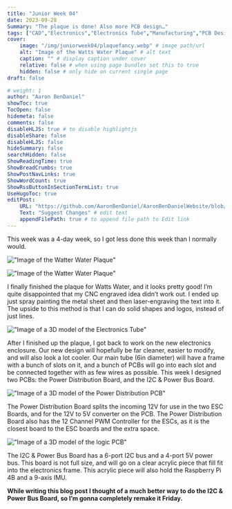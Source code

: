 ```yaml
---
title: "Junior Week 04"
date: 2023-09-28
Summary: "The plaque is done! Also more PCB design…"
tags: ["CAD","Electronics","Electronics Tube","Manufacturing","PCB Design","Robotics Shop Blog","Sunk Robotics","Routing","Watts Water Plaque"]
cover:
    image: "/img/juniorweek04/plaquefancy.webp" # image path/url
    alt: "Image of the Watts Water Plaque" # alt text
    caption: "" # display caption under cover
    relative: false # when using page bundles set this to true
    hidden: false # only hide on current single page
draft: false

# weight: 1
author: "Aaron BenDaniel"
showToc: true
TocOpen: false
hidemeta: false
comments: false
disableHLJS: true # to disable highlightjs
disableShare: false
disableHLJS: false
hideSummary: false
searchHidden: false
ShowReadingTime: true
ShowBreadCrumbs: true
ShowPostNavLinks: true
ShowWordCount: true
ShowRssButtonInSectionTermList: true
UseHugoToc: true
editPost:
    URL: "https://github.com/AaronBenDaniel/AaronBenDanielWebsite/blob/main/content"
    Text: "Suggest Changes" # edit text
    appendFilePath: true # to append file path to Edit link
---
```


This week was a 4-day week, so I got less done this week than I normally would.

!["Image of the Watter Water Plaque"](/img/juniorweek04/plaquehigh.webp)

!["Image of the Watter Water Plaque"](/img/juniorweek04/plaquefancy.webp)

I finally finished the plaque for Watts Water, and it looks pretty good! I’m quite disappointed that my CNC engraved idea didn’t work out. I ended up just spray painting the metal sheet and then laser-engraving the text into it. The upside to this method is that I can do solid shapes and logos, instead of just lines.

!["Image of a 3D model of the Electronics Tube"](/img/juniorweek04/electronics.webp)

After I finished up the plaque, I got back to work on the new electronics enclosure. Our new design will hopefully be far cleaner, easier to modify, and will also look a lot cooler. Our main tube (6in diameter) will have a frame with a bunch of slots on it, and a bunch of PCBs will go into each slot and be connected together with as few wires as possible. This week I designed two PCBs: the Power Distribution Board, and the I2C & Power Bus Board.

!["Image of a 3D model of the Power Distribution PCB"](/img/juniorweek04/pd.webp)

The Power Distribution Board splits the incoming 12V for use in the two ESC Boards, and for the 12V to 5V converter on the PCB. The Power Distribution Board also has the 12 Channel PWM Controller for the ESCs, as it is the closest board to the ESC boards and the extra space.

!["Image of a 3D model of the logic PCB"](/img/juniorweek04/lb.webp)

The I2C & Power Bus Board has a 6-port I2C bus and a 4-port 5V power bus. This board is not full size, and will go on a clear acrylic piece that fill fit into the electronics frame. This acrylic piece will also hold the Raspberry Pi 4B and a 9-axis IMU.

**While writing this blog post I thought of a much better way to do the I2C & Power Bus Board, so I’m gonna completely remake it Friday.**
